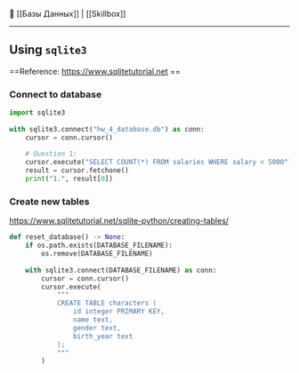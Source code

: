 📂 [[Базы Данных]] | [[Skillbox]]

----
## Using `sqlite3`
==Reference: https://www.sqlitetutorial.net ==

### Connect to database
```python
import sqlite3  
  
with sqlite3.connect("hw_4_database.db") as conn:  
    cursor = conn.cursor()  
  
    # Question 1:  
    cursor.execute("SELECT COUNT(*) FROM salaries WHERE salary < 5000")  
    result = cursor.fetchone()  
    print("1.", result[0])
```
### Create new tables
https://www.sqlitetutorial.net/sqlite-python/creating-tables/
```python
def reset_database() -> None:  
    if os.path.exists(DATABASE_FILENAME):  
        os.remove(DATABASE_FILENAME)  
  
    with sqlite3.connect(DATABASE_FILENAME) as conn:  
        cursor = conn.cursor()  
        cursor.execute(  
            """  
            CREATE TABLE characters (                
	            id integer PRIMARY KEY,                
	            name text,                
	            gender text,                
	            birth_year text            
	        );            
	        """  
        )
```
